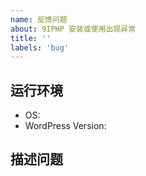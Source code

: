 ```yaml
---
name: 反馈问题
about: 9IPHP 安装或使用出现异常
title: ''
labels: 'bug'
---
```


<!--
⚠️ 反馈前请确保已阅读
⚠️ 反馈前请确保已阅读
⚠️ 反馈前请确保已阅读

1. 请确保你已经认真阅读了使用教程（https://9iphp.com/web/php/1204.html），可能你的问题不是「问题」。
2. 请在 issues 页面搜索你的问题，可能已被解决。
3. 如果仍旧有问题，请填写模板描述问题，以便大家理解、定位和解决问题。
-->

<!-- 这是隐藏的信息 -->
<!-- 👆👆👆这样括起来的信息将被隐藏，填写时注意不要写在里面。 -->
<!-- 点击编辑器上方的 preview 可预览你填写的效果 -->

## 运行环境
* OS: <!--e.g. Linux-->
* WordPress Version: <!--e.g. 6.1.1-->

## 描述问题
<!--请简洁清晰地描述问题，如果涉及 UI，希望能够提供截图-->

